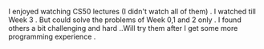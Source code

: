 I enjoyed watching CS50 lectures (I didn't watch all of them) . I watched till Week 3 .
But could solve the problems of Week 0,1 and 2 only .
I found others a bit challenging and hard ..Will try them after I get some more programming experience .




